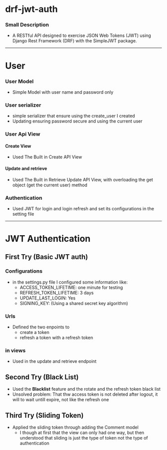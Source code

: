 # drf-jwt-auth
### Small Description
- A RESTful API designed to exercise JSON Web Tokens (JWT) using Django Rest Framework (DRF) with the SimpleJWT package.

---

# User
### User Model
- Simple Model with user name and password only
### User serializer
- simple serializer that ensure using the create_user I created
- Updating ensuring password secure and using the current user
### User Api View
#### Create View
- Used The Built in Create API View
#### Update and retrieve
- Used The Built in Retrieve Update API View, with overloading the get object (get the current user) method
### Authentication
- Used JWT for login and login refresh and set its configurations in the setting file

---

# JWT Authentication
## First Try (Basic JWT auth)
### Configurations
- in the settings.py file I configured some information like:
    - ACCESS_TOKEN_LIFETIME: one minute for testing
    - REFRESH_TOKEN_LIFETIME: 3 days
    - UPDATE_LAST_LOGIN: Yes
    - SIGNING_KEY: (Using a shared secret key algorithm)
### Urls
- Defined the two enpoints to
    - create a token
    - refresh a token with a refresh token
### in views
- Used in the update and retrieve endpoint
## Second Try (Black List)
- Used the **Blacklist** feature and the rotate and the refresh token black list
- Unsolved problem: That thw access token is not deleted after logout, it will to wait untill expire, not like the refresh one
## Third Try (Sliding Token)
- Applied the sliding token through adding the Comment model
    - I though at first that the view can only had one way, but then understood that sliding is just the type of token not the type of authentication

